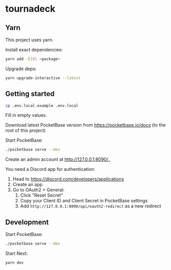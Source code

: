 # tournadeck

## Yarn

This project uses yarn.

Install exact dependencies:

```bash
yarn add -E[D] <package>
```

Upgrade deps:

```bash
yarn upgrade-interactive --latest
```

## Getting started

```bash
cp .env.local.example .env.local
```

Fill in empty values.

Download latest PocketBase version from https://pocketbase.io/docs (to the root of this project)

Start PocketBase:

```bash
./pocketbase serve --dev
```

Create an admin account at http://127.0.0.1:8090/_

You need a Discord app for authentication:

1. Head to https://discord.com/developers/applications
2. Create an app
3. Go to OAuth2 > General:
   1. Click "Reset Secret"
   2. Copy your Client ID and Client Secret in PocketBase settings
   3. Add `http://127.0.0.1:8090/api/oauth2-redirect` as a new redirect

## Development

Start PocketBase:

```bash
./pocketbase serve --dev
```

Start Next:

```bash
yarn dev
```
